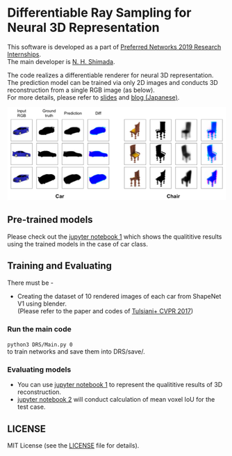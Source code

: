 # Differentiable Ray Sampling for Neural 3D Representation 
This software is developed as a part of [Preferred Networks 2019 Research Internships](https://preferred.jp/en/news/internship2019/). <br> 
The main developer is [N. H. Shimada](http://ut25252.starfree.jp/).

The code realizes a differentiable renderer for neural 3D representation. The prediction model can be trained via only 2D images and conducts 3D reconstruction from a single RGB image (as below).<br>
For more details, please refer to [slides](https://~) and [blog (Japanese)](https://~).


![Teaser Image](./teaser.png)

## Pre-trained models

Please check out the [jupyter notebook 1](./DRS/Trained-car-all_instances-30000itr.ipynb) which shows the qualititive results using the trained models in the case of car class. 


## Training and Evaluating

There must be - 
- Creating the dataset of 10 rendered images of each car from ShapeNet V1 using blender. <br> 
(Please refer to the paper and codes of [Tulsiani+ CVPR 2017](https://github.com/shubhtuls/drc))

### Run the main code <br>
```python3 DRS/Main.py 0```  
to train networks and save them into DRS/save/. <br>

### Evaluating models <br>
- You can use [jupyter notebook 1](./DRS/Trained-car-all_instances-30000itr.ipynb) to represent the qualititive results of 3D reconstruction.
- [jupyter notebook 2](./IoU_evaluation/Mean_IoU/Car_all-30000itr.ipynb) will conduct calculation of mean voxel IoU for the test case.


## LICENSE
MIT License (see the [LICENSE](LICENSE) file for details).
